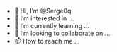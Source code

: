 - 👋 Hi, I’m @Serge0q
- 👀 I’m interested in ...
- 🌱 I’m currently learning ...
- 💞️ I’m looking to collaborate on ...
- 📫 How to reach me ...

<!---
Serge0q/Serge0q is a ✨ special ✨ repository because its `README.md` (this file) appears on your GitHub profile.
You can click the Preview link to take a look at your changes.
--->
